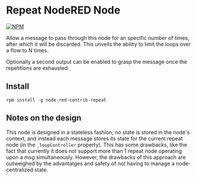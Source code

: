 Repeat NodeRED Node
=====================

[![NPM](https://nodei.co/npm/node-red-contrib-repeat.png)](https://nodei.co/npm/node-red-contrib-repeat/)

Allow a message to pass through this node for an specific number of times, after which it will be discarded.
This unveils the ability to limit the loops over a flow to N times. 

Optionally a second output can be enabled to grasp the message once the repetitions are exhausted.

Install
-------

`rpm install -g node-red-contrib-repeat`

Notes on the design
-------------------
This node is designed in a stateless fashion; no state is stored in the node's context, and instead each
message stores its state for the current repeat node (in the `_loopController` property). This has some drawbacks,
like the fact that currently it does not support more than 1 repeat node operating upon a msg simultaneously. However,
the drawbacks of this approach are outweighed by the advantatges and safety of not having to manage a node-centralized state.



